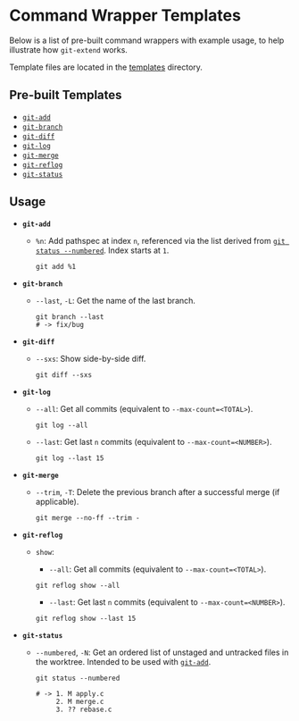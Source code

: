 # Command Wrapper Templates

Below is a list of pre-built command wrappers with example usage, to help illustrate how `git-extend` works.

Template files are located in the [templates](https://github.com/nickolasburr/git-extend/tree/master/templates) directory.

## Pre-built Templates

- [`git-add`](#git-add)
- [`git-branch`](#git-branch)
- [`git-diff`](#git-diff)
- [`git-log`](#git-log)
- [`git-merge`](#git-merge)
- [`git-reflog`](#git-reflog)
- [`git-status`](#git-status)

## Usage

+ **`git-add`**
  - `%n`: Add pathspec at index `n`, referenced via the list derived from [`git status --numbered`](https://github.com/nickolasburr/git-extend/blob/master/templates/git-status#L19-L36). Index starts at `1`.

    ```
    git add %1
    ```

+ **`git-branch`**
  - `--last`, `-L`: Get the name of the last branch.

    ```
    git branch --last
    # -> fix/bug
    ```

+ **`git-diff`**
  - `--sxs`: Show side-by-side diff.

    ```
    git diff --sxs
    ```

+ **`git-log`**
  - `--all`: Get all commits (equivalent to `--max-count=<TOTAL>`).

    ```
    git log --all
    ```

  - `--last`: Get last `n` commits (equivalent to `--max-count=<NUMBER>`).

    ```
    git log --last 15
    ```

+ **`git-merge`**
  - `--trim`, `-T`: Delete the previous branch after a successful merge (if applicable).

    ```
    git merge --no-ff --trim -
    ```

+ **`git-reflog`**
  - `show`:
    + `--all`: Get all commits (equivalent to `--max-count=<TOTAL>`).

    ```
    git reflog show --all
    ```

    + `--last`: Get last `n` commits (equivalent to `--max-count=<NUMBER>`).

    ```
    git reflog show --last 15
    ```

+ **`git-status`**
  - `--numbered`, `-N`: Get an ordered list of unstaged and untracked files in the worktree. Intended to be used with [`git-add`](#git-add).

    ```
    git status --numbered

    # -> 1. M apply.c
         2. M merge.c
         3. ?? rebase.c
    ```
